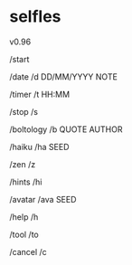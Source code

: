 # selfles

v0.96

/start

/date /d DD/MM/YYYY NOTE

/timer /t HH:MM

/stop /s

/boltology /b QUOTE AUTHOR

/haiku /ha SEED

/zen /z

/hints /hi

/avatar /ava SEED

/help /h

/tool /to

/cancel /c


